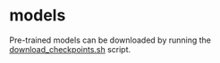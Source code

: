 # models
Pre-trained models can be downloaded by running the [download_checkpoints.sh](../download_checkpoints.sh) script.
